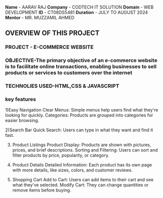**Name** - AARAV RAJ
**Company** - CODTECH IT SOLUTION
**Domain** - WEB DEVELOPMENT
**ID** - CT08DS5481
**Duration** - JULY TO AUGUST 2024
**Mentor** - MR. MUZZAMIL AHMED

## OVERVIEW OF THIS PROJECT

### PROJECT - E-COMMERCE WEBSITE

### OBJECTIVE-The primary objective of an e-commerce website is to facilitate online transactions, enabling businesses to sell products or services to customers over the internet

### TECHNOLIES USED-HTML,CSS & JAVASCRIPT

### key features
1)Easy Navigation
Clear Menus: Simple menus help users find what they're looking for quickly.
Categories: Products are grouped into categories for easier browsing.

2)Search Bar
Quick Search: Users can type in what they want and find it fast.

3. Product Listings
Product Display: Products are shown with pictures, prices, and brief descriptions.
Sorting and Filtering: Users can sort and filter products by price, popularity, or category.

5. Product Details
Detailed Information: Each product has its own page with more details, like sizes, colors, and customer reviews.

7. Shopping Cart
Add to Cart: Users can add items to their cart and see what they’ve selected.
Modify Cart: They can change quantities or remove items before buying.
